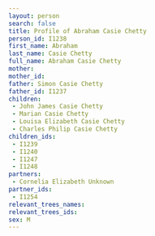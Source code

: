 ```yaml
---
layout: person
search: false
title: Profile of Abraham Casie Chetty
person_id: I1238
first_name: Abraham
last_name: Casie Chetty
full_name: Abraham Casie Chetty
mother: 
mother_id: 
father: Simon Casie Chetty
father_id: I1237
children:
 - John James Casie Chetty
 - Marian Casie Chetty
 - Louisa Elizabeth Casie Chetty
 - Charles Philip Casie Chetty
children_ids:
 - I1239
 - I1240
 - I1247
 - I1248
partners:
 - Cornelia Elizabeth Unknown
partner_ids:
 - I1254
relevant_trees_names:
relevant_trees_ids:
sex: M
---
```


